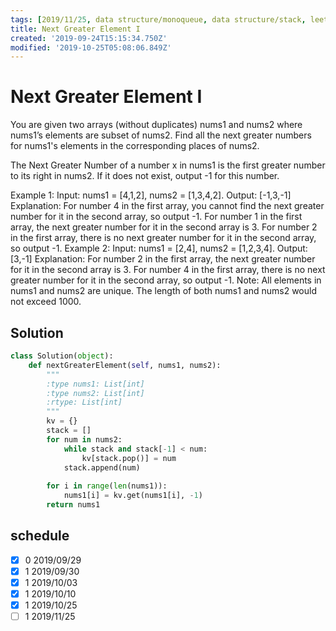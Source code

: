 ```yaml
---
tags: [2019/11/25, data structure/monoqueue, data structure/stack, leetcode/496, method/next_great]
title: Next Greater Element I
created: '2019-09-24T15:15:34.750Z'
modified: '2019-10-25T05:08:06.849Z'
---
```


# Next Greater Element I

You are given two arrays (without duplicates) nums1 and nums2 where nums1’s elements are subset of nums2. Find all the next greater numbers for nums1's elements in the corresponding places of nums2.

The Next Greater Number of a number x in nums1 is the first greater number to its right in nums2. If it does not exist, output -1 for this number.

Example 1:
Input: nums1 = [4,1,2], nums2 = [1,3,4,2].
Output: [-1,3,-1]
Explanation:
    For number 4 in the first array, you cannot find the next greater number for it in the second array, so output -1.
    For number 1 in the first array, the next greater number for it in the second array is 3.
    For number 2 in the first array, there is no next greater number for it in the second array, so output -1.
Example 2:
Input: nums1 = [2,4], nums2 = [1,2,3,4].
Output: [3,-1]
Explanation:
    For number 2 in the first array, the next greater number for it in the second array is 3.
    For number 4 in the first array, there is no next greater number for it in the second array, so output -1.
Note:
All elements in nums1 and nums2 are unique.
The length of both nums1 and nums2 would not exceed 1000.

## Solution

```python
class Solution(object):
    def nextGreaterElement(self, nums1, nums2):
        """
        :type nums1: List[int]
        :type nums2: List[int]
        :rtype: List[int]
        """
        kv = {}
        stack = []
        for num in nums2:
            while stack and stack[-1] < num:
                kv[stack.pop()] = num
            stack.append(num)
        
        for i in range(len(nums1)):
            nums1[i] = kv.get(nums1[i], -1)
        return nums1
```

## schedule

* [x] 0 2019/09/29
* [x] 1 2019/09/30
* [x] 1 2019/10/03
* [x] 1 2019/10/10
* [x] 1 2019/10/25
* [ ] 1 2019/11/25
